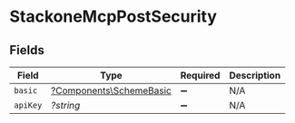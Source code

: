 # StackoneMcpPostSecurity


## Fields

| Field                                                             | Type                                                              | Required                                                          | Description                                                       |
| ----------------------------------------------------------------- | ----------------------------------------------------------------- | ----------------------------------------------------------------- | ----------------------------------------------------------------- |
| `basic`                                                           | [?Components\SchemeBasic](../../Models/Components/SchemeBasic.md) | :heavy_minus_sign:                                                | N/A                                                               |
| `apiKey`                                                          | *?string*                                                         | :heavy_minus_sign:                                                | N/A                                                               |